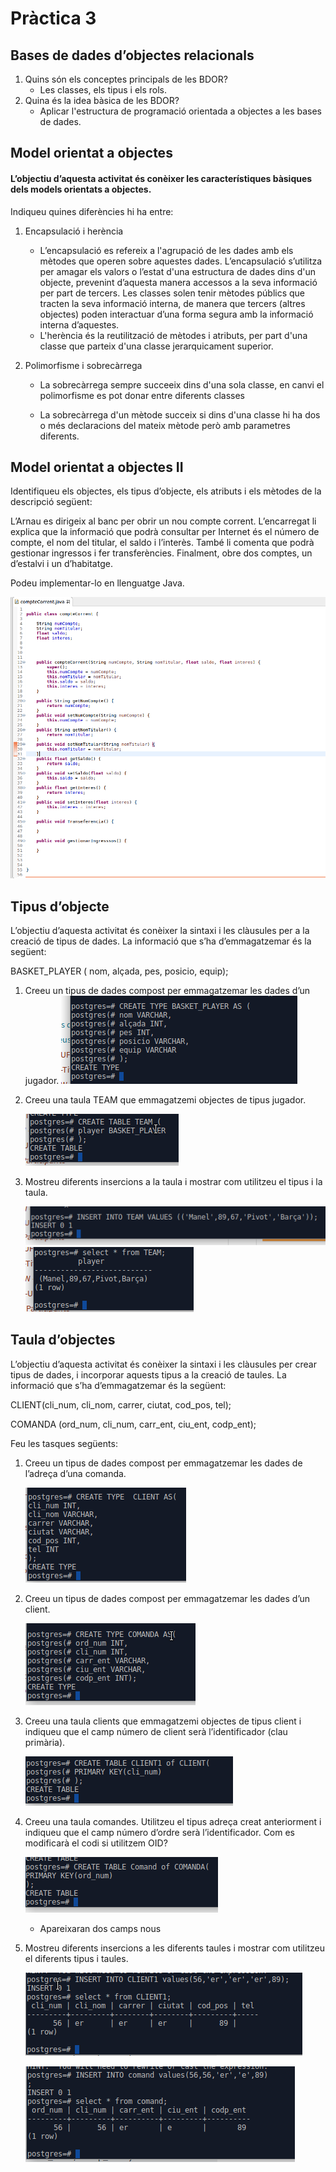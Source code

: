 # Pràctica 3

## Bases de dades d’objectes relacionals

1. Quins són els conceptes principals de les BDOR?
    - Les classes, els tipus i els rols.
2. Quina és la idea bàsica de les BDOR?
    - Aplicar l'estructura de programació orientada a objectes a les bases de dades.
## Model orientat a objectes
#### L’objectiu d’aquesta activitat és conèixer les característiques bàsiques dels models orientats a objectes.
Indiqueu quines diferències hi ha entre:
1. Encapsulació i herència
    - L’encapsulació es refereix a l'agrupació de les dades amb els mètodes que operen sobre aquestes dades. L’encapsulació s’utilitza per amagar els valors o l’estat d'una estructura de dades dins d'un objecte, prevenint d’aquesta manera accessos a la seva informació per part de tercers. Les classes solen tenir mètodes públics que tracten la seva informació interna, de manera que tercers (altres objectes) poden interactuar d’una forma segura amb la informació interna d’aquestes. 
    - L'herència és la reutilització de mètodes i atributs, per part d'una classe que parteix d'una classe jerarquicament superior.
2. Polimorfisme i sobrecàrrega

    - La sobrecàrrega sempre succeeix dins d'una sola classe, en canvi el polimorfisme es pot donar entre diferents classes

    - La sobrecàrrega d'un mètode succeix si dins d'una classe hi ha dos o més declaracions del mateix mètode però amb parametres diferents.

## Model orientat a objectes II

Identifiqueu els objectes, els tipus d’objecte, els atributs i els mètodes de la descripció
següent:

L’Arnau es dirigeix al banc per obrir un nou compte corrent. L’encarregat li explica que la
informació que podrà consultar per Internet és el número de compte, el nom del titular, el saldo i
l’interès. També li comenta que podrà gestionar ingressos i fer transferències. Finalment, obre dos
comptes, un d’estalvi i un d’habitatge.

Podeu implementar-lo en llenguatge Java.

![](imatges/1.png)

## Tipus d’objecte
L’objectiu d’aquesta activitat és conèixer la sintaxi i les clàusules per a la creació de tipus de
dades.
La informació que s’ha d’emmagatzemar és la següent:

BASKET_PLAYER ( nom, alçada, pes, posicio, equip);
1. Creeu un tipus de dades compost per emmagatzemar les dades d’un jugador.
    ![](imatges/2.png)
2. Creeu una taula TEAM que emmagatzemi objectes de tipus jugador.

    ![](imatges/3.png)
3. Mostreu diferents insercions a la taula i mostrar com utilitzeu el tipus i la taula.

    ![](imatges/4.png)
    ![](imatges/5.png)

## Taula d’objectes
L’objectiu d’aquesta activitat és conèixer la sintaxi i les clàusules per crear tipus de dades, i
incorporar aquests tipus a la creació de taules.
La informació que s’ha d’emmagatzemar és la següent:

CLIENT(cli_num, cli_nom, carrer, ciutat, cod_pos, tel);

COMANDA (ord_num, cli_num, carr_ent, ciu_ent, codp_ent);

Feu les tasques següents:

1. Creeu un tipus de dades compost per emmagatzemar les dades de l’adreça d’una comanda.

    ![](imatges/6.png)

2. Creeu un tipus de dades compost per emmagatzemar les dades d’un client.

    ![](imatges/7.png)

3. Creeu una taula clients que emmagatzemi objectes de tipus client i indiqueu que el camp
número de client serà l’identificador (clau primària).

    ![](imatges/12.png)

4. Creeu una taula comandes. Utilitzeu el tipus adreça creat anteriorment i indiqueu que el
camp número d’ordre serà l’identificador. Com es modificarà el codi si utilitzem OID?

    ![](imatges/13.png)
    - Apareixaran dos camps nous

5. Mostreu diferents insercions a les diferents taules i mostrar com utilitzeu el diferents tipus i
taules.

    ![](imatges/14.png)
    
    ![](imatges/15.png)